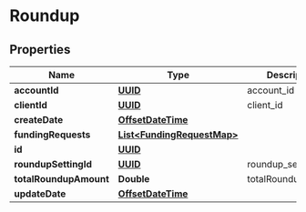 
# Roundup

## Properties
Name | Type | Description | Notes
------------ | ------------- | ------------- | -------------
**accountId** | [**UUID**](UUID.md) | account_id | 
**clientId** | [**UUID**](UUID.md) | client_id | 
**createDate** | [**OffsetDateTime**](OffsetDateTime.md) |  |  [optional]
**fundingRequests** | [**List&lt;FundingRequestMap&gt;**](FundingRequestMap.md) |  |  [optional]
**id** | [**UUID**](UUID.md) |  |  [optional]
**roundupSettingId** | [**UUID**](UUID.md) | roundup_setting_id | 
**totalRoundupAmount** | **Double** | totalRoundupAmount |  [optional]
**updateDate** | [**OffsetDateTime**](OffsetDateTime.md) |  |  [optional]



